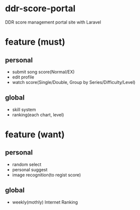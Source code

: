 # ddr-score-portal
DDR score management portal site with Laravel

# feature (must)
## personal
* submit song score(Normal/EX)
* edit profile
* watch score(Single/Double, Group by Series/Difficulty/Level)

## global
* skill system
* ranking(each chart, level)

# feature (want)
## personal
* random select
* personal suggest
* image recognition(to regist score)

## global
* weekly(mothly) Internet Ranking
